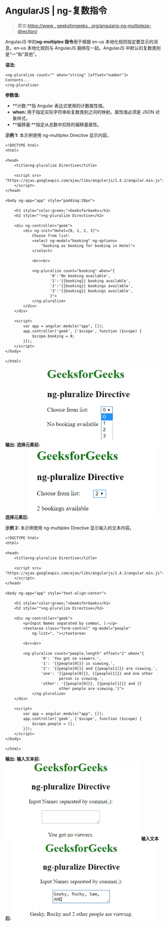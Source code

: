 # AngularJS | ng-复数指令

> 原文:[https://www . geeksforgeeks . org/angularjs-ng-multipleze-direction/](https://www.geeksforgeeks.org/angularjs-ng-pluralize-directive/)

AngularJS 中的**ng-multiplex 指令**用于根据 en-us 本地化规则指定要显示的消息。en-us 本地化规则与 AngularJS 捆绑在一起。AngularJS 中默认的复数类别是“一”和“其他”。

**语法:**

```
<ng-pluralize count="" when="string" [offset="number"]>
Contents...
</ng-pluralize>

```

**参数值:**

*   **计数:**指 Angular 表达式使用的计数属性值。
*   **when:** 用于指定实际字符串和复数类别之间的映射。属性值必须是 JSON 对象样式。
*   **偏移量:**指定从总数中扣除的偏移量属性。

**示例 1:** 本示例使用 ng-multiplex Directive 显示内容。

```
<!DOCTYPE html>
<html>

<head>
    <title>ng-pluralize Directive</title>

    <script src=
"https://ajax.googleapis.com/ajax/libs/angularjs/1.4.2/angular.min.js">
    </script> 
</head>

<body ng-app="app" style="padding:20px">

    <h1 style="color:green;">GeeksforGeeks</h1>
    <h2 style="">ng-pluralize Directive</h2>

    <div ng-controller="geek">
        <div ng-init="Hotel=[0, 1, 2, 3]">
            Choose from list: 
            <select ng-model="booking" ng-options=
                "booking as booking for booking in Hotel">
            </select>

            <br><br> 

            <ng-pluralize count="booking" when="{
                    '0':'No booking available',
                    '1':'{{booking}} booking available',
                    '2':'{{booking}} bookings available',
                    '3':'{{booking}} bookings available',
                    }">
            </ng-pluralize>
        </div>
    </div>

    <script>
        var app = angular.module("app", []);
        app.controller('geek', ['$scope', function ($scope) {
            $scope.booking = 0;
        }]);
    </script>
</body>

</html>                    
```

**输出:**
**选择元素前:**
![ngpluralize](img/a31f1bd54f3d7a5f56784fe56e931cd3.png)
**选择元素后:**
![ngpluralize](img/52cfbeff7dfede261bf9a8c26bd2d322.png)

**示例 2:** 本示例使用 ng-multiplex Directive 显示输入的文本内容。

```
<!DOCTYPE html>
<html>

<head>
    <title>ng-pluralize Directive</title>

    <script src=
"https://ajax.googleapis.com/ajax/libs/angularjs/1.4.2/angular.min.js">
    </script> 
</head>

<body ng-app="app" style="text-align:center">

    <h1 style="color:green;">GeeksforGeeks</h1>
    <h2 style="">ng-pluralize Directive</h2>

    <div ng-controller="geek">
        <p>Input Names separated by comma(, ):</p>
        <textarea class="form-control" ng-model="people"
            ng-list=", "></textarea>

        <br><br>

        <ng-pluralize count="people.length" offset="2" when="{
                '0': 'You got no viewers.',
                '1': '{{people[0]}} is viewing.',
                '2': '{{people[0]}} and {{people[1]}} are viewing.',
                'one': '{{people[0]}}, {{people[1]}} and one other
                        person is viewing.',
                'other': '{{people[0]}}, {{people[1]}} and {}
                        other people are viewing.'}">
            </ng-pluralize>
    </div>

    <script>
        var app = angular.module("app", []);
        app.controller('geek', ['$scope', function ($scope) {
            $scope.people = [];
        }]);
    </script>
</body>

</html>
```

**输出:**
**输入文本前:**
![ngpluralize](img/fa6f07bbe5e5a5f3d150509d06c06f1d.png)
**输入文本后:**
![ngpluralize](img/83031685be3ac130e0ce2108dbb81fa3.png)